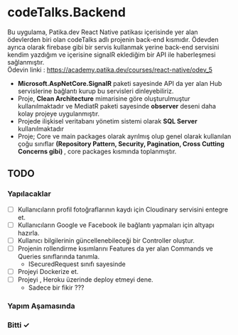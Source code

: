 # codeTalks.Backend

Bu uygulama, Patika.dev React Native patikası içerisinde yer alan ödevlerden biri olan codeTalks adlı projenin back-end kısmıdır. Ödevden ayrıca olarak firebase gibi bir servis kullanmak yerine back-end servisini kendim yazdığım ve içerisine signalR eklediğim bir API ile haberleşmesi sağlanmıştır. 
<br />
Ödevin linki : 
https://academy.patika.dev/courses/react-native/odev_5

- <b>Microsoft.AspNetCore.SignalR</b> paketi sayesinde API da yer alan Hub servislerine bağlantı kurup bu servisleri dinleyebiliriz.
- Proje, <b>Clean Architecture</b> mimarisine göre oluşturulmuştur kullanılmaktadır ve MediatR paketi sayesinde <b>observer</b> deseni daha kolay projeye uygulanmıştır.
- Projede ilişkisel veritabanı yönetim sistemi olarak <b>SQL Server </b>kullanılmaktadır
- Proje; Core ve main packages olarak ayrılmış olup genel olarak kullanılan çoğu sınıflar <b> (Repository Pattern, Security, Pagination, Cross Cutting Concerns gibi) </b>, core packages kısmında toplanmıştır.

## TODO

### Yapılacaklar

- [ ] Kullanıcıların profil fotoğraflarının kaydı için Cloudinary servisini entegre et.
- [ ] Kullanıcıların Google ve Facebook ile bağlantı yapmaları için altyapı hazırla.
- [ ] Kullanıcı bilgilerinin güncellenebileceği bir Controller oluştur.
- [ ] Projenin rollendirme kısımlarını Features da yer alan Commands ve Queries sınıflarında tanımla.
    - ISecuredRequest sınıfı sayesinde 
- [ ] Projeyi Dockerize et.
- [ ] Projeyi , Heroku üzerinde deploy etmeyi dene.
    - Sadece bir fikir ???

### Yapım Aşamasında

### Bitti ✓